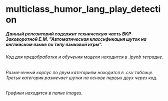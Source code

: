 # multiclass_humor_lang_play_detection

##### Данный репозиторий содержит техническую часть ВКР Заковоротной Е.М. "Автоматическая классификация шуток на английском языке по типу языковой игры".

###### Код для предобработки и обучения модели находится в .ipynb тетрадке.
###### Размеченный корпус по двум категориям находится в .csv таблице. Третья категория размечает шутки  на основе первых двух через код.
###### Графики находятся в папке images.
